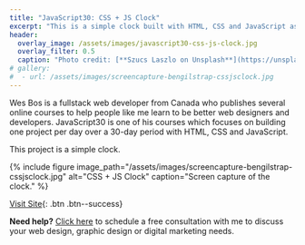 ```yaml
---
title: "JavaScript30: CSS + JS Clock"
excerpt: "This is a simple clock built with HTML, CSS and JavaScript as part of the JavaScript30 course."
header:
  overlay_image: /assets/images/javascript30-css-js-clock.jpg
  overlay_filter: 0.5
  caption: "Photo credit: [**Szucs Laszlo on Unsplash**](https://unsplash.com/photos/0gdHUhYkXDc)"
# gallery:
#  - url: /assets/images/screencapture-bengilstrap-cssjsclock.jpg
---
```


Wes Bos is a fullstack web developer from Canada who publishes several online courses to help people like me learn to be better web designers and developers.  JavaScript30 is one of his courses which focuses on building one project per day over a 30-day period with HTML, CSS and JavaScript.

This project is a simple clock.

{% include figure image_path="/assets/images/screencapture-bengilstrap-cssjsclock.jpg" alt="CSS + JS Clock" caption="Screen capture of the clock." %}

[Visit Site](https://bengilstrap.com/cssjsclock){: .btn .btn--success}

<p class="notice--info"><b>Need help?</b>  <a href="/free-consultation/">Click here</a> to schedule a free consultation with me to discuss your web design, graphic design or digital marketing needs.</p>